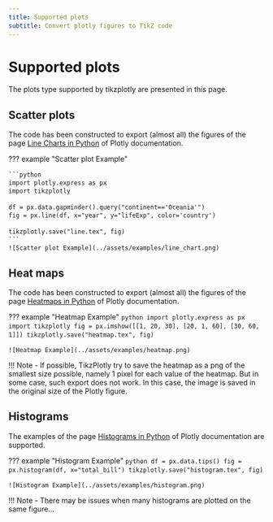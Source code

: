 ```yaml
---
title: Supported plots
subtitle: Convert plotly figures to TikZ code
---
```



# Supported plots

The plots type supported by tikzplotly are presented in this page.


## Scatter plots

The code has been constructed to export (almost all) the figures of the page [Line Charts in Python](https://plotly.com/python/line-charts/) of Plotly documentation.

??? example "Scatter plot Example"

    ```python
    import plotly.express as px
    import tikzplotly

    df = px.data.gapminder().query("continent=='Oceania'")
    fig = px.line(df, x="year", y="lifeExp", color='country')

    tikzplotly.save("line.tex", fig)
    ```
    ![Scatter plot Example](../assets/examples/line_chart.png)


## Heat maps

The code has been constructed to export (almost all) the figures of the page [Heatmaps in Python](https://plotly.com/python/heatmaps/) of Plotly documentation.

??? example "Heatmap Example"
    ```python
    import plotly.express as px
    import tikzplotly
    fig = px.imshow([[1, 20, 30],
                    [20, 1, 60],
                    [30, 60, 1]])
    tikzplotly.save("heatmap.tex", fig)
    ```

    ![Heatmap Example](../assets/examples/heatmap.png)

!!! Note
    - If possible, TikzPlotly try to save the heatmap as a png of the smallest size possible, namely 1 pixel for each value of the heatmap. But in some case, such export does not work. In this case, the image is saved in the original size of the Plotly figure.


## Histograms

The examples of the page [Histograms in Python](https://plotly.com/python/histograms/) of Plotly documentation are supported.

??? example "Histogram Example"
    ```python
    df = px.data.tips()
    fig = px.histogram(df, x="total_bill")
    tikzplotly.save("histogram.tex", fig)
    ```

    ![Histogram Example](../assets/examples/histogram.png)

!!! Note
    - There may be issues when many histograms are plotted on the same figure...